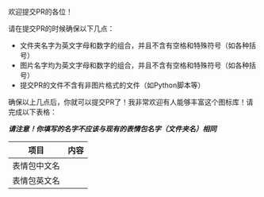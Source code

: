欢迎提交PR的各位！

请在提交PR的时候确保以下几点：

- 文件夹名字为英文字母和数字的组合，并且不含有空格和特殊符号（如各种括号）
- 图片名字均为英文字母和数字的组合，并且不含有空格和特殊符号（如各种括号）
- 提交PR的文件不含有非图片格式的文件（如Python脚本等）

确保以上几点后，你就可以提交PR了！我非常欢迎有人能够丰富这个图标库！请完成以下表格：

***请注意！你填写的名字不应该与现有的表情包名字（文件夹名）相同***

| 项目               | 内容 |
| ------------------ | ---- |
| 表情包中文名 |      |
| 表情包英文名 |	|


